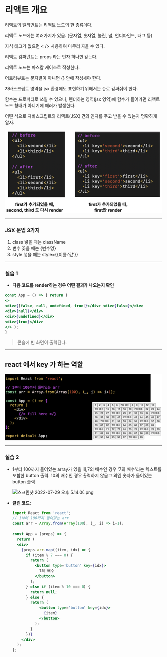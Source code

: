 # 리액트 개요

리액트의 엘리먼트는 리액트 노드의 한 종류이다.

리액트 노드에는 여러가지가 있음. (문자열, 숫자열, 불린, 널, 언디파인드, 태그 등)

자식 태그가 없으면 < /> 사용하여 마무리 지을 수 있다.

리액트 컴퍼넌트는 props 라는 인자 하나만 갖는다.

리액트 노드는 파스칼 케이스로 작성한다.

어트리뷰트는 문자열이 아니면 {} 안에 작성해야 한다.

자바스크립트 영역을 jsx 환경에도 표현하기 위해서는 {}로 감싸줘야 한다.

함수는 프로퍼티로 쓰일 수 있으나, 렌더하는 영역(jsx 영역)에 함수가 들어가면 리액트 노드 형태가 아니기에 에러가 발생한다.

어떤 식으로 자바스크립트와 리액트(JSX) 간의 인자를 주고 받을 수 있는지 명확하게 알자.

![React#1_01.png](https://github.com/Yupmac/TIL/blob/main/img/React%231_01.png)

---

### JSX 문법 3가지

1. class 넣을 때는 className
2. 변수 꽂을 때는 {변수명}
3. style 넣을 때는 style={{이름:’값’}}

---

### 실습 1

- **다음 코드를 render하는 경우 어떤 결과가 나오는지 확인**

```jsx
const App = () => { return (
<>
<div>{[false, null, undefined, true]}</div> <div>{false}</div>
<div>{null}</div>
<div>{undefined}</div>
<div>{true}</div>
</> );
}
```

> 콘솔에 빈 화면이 출력된다.
> 

---

## react 에서 key 가 하는 역할

![React#1_02.png](https://github.com/Yupmac/TIL/blob/main/img/React%231_02.png)

---

### 실습 2

- 1부터 100까지 들어있는 array가 있을 때,7의 배수인 경우 '7의 배수'라는 텍스트를 포함한 button 출력.
10의 배수인 경우 출력하지 않음그 외엔 숫자가 들어있는 button 출력
    
    ![스크린샷 2022-07-29 오후 5.14.00.png](https://s3-us-west-2.amazonaws.com/secure.notion-static.com/741bd4e1-8f94-44c2-8ae3-053c6de28cc3/_2022-07-29__5.14.00.png)
    
- **클린 코드:**
    
    ```jsx
    import React from 'react';
    // 1부터 100까지 들어있는 arr
    const arr = Array.from(Array(100), (_, i) => i+1);
    
    const App = (props) => {
      return (
      <div>
        {props.arr.map((item, idx) => {
          if (item % 7 === 0) {
            return (
              <button type='button' key={idx}>
                7의 배수
              </button>
            );
          } else if (item % 10 === 0) {
            return null;
          } else {
            return (
                <button type='button' key={idx}>
                  {item}
                </button>
              );
            }
          })}
        </div>
      );
    };
    ```
